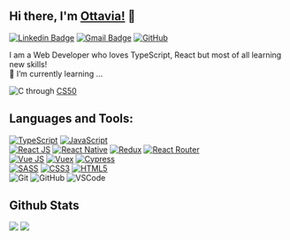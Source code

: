 ## Hi there, I'm [Ottavia!](https://github.com/vgnttv) 👋

[![Linkedin Badge](https://img.shields.io/badge/-ottaviavignani-blue?style=flat-square&logo=Linkedin&logoColor=white&link=https://www.linkedin.com/in/ottavia-vignani/)](https://www.linkedin.com/in/ottavia-vignani/)
[![Gmail Badge](https://img.shields.io/badge/-o.vignani@gmail.com-c14438?style=flat-square&logo=Gmail&logoColor=white&link=mailto:o.vignani@gmail.com)](mailto:o.vignani@gmail.com) [![GitHub](https://img.shields.io/github/followers/vgnttv?label=follow&style=social)](https://github.com/vgnttv)


I am a Web Developer who loves TypeScript, React but most of all learning new skills!
<br>
🌱 I’m currently learning ... 
  
  ![C](https://img.shields.io/badge/-black?logo=c%2B%2B&style=flat-square) through [CS50](https://cs50.harvard.edu/college/2021/spring/)


## Languages and Tools:
  [![TypeScript](https://img.shields.io/badge/-TypeScript-black?style=flat-square&logo=typescript)](https://www.typescriptlang.org/docs/)
  [![JavaScript](https://img.shields.io/badge/-JavaScript-black?style=flat-square&logo=javascript)](https://devdocs.io/javascript/)
  <br>
  [![React JS](https://img.shields.io/badge/-React.js-black?style=flat-square&logo=react)](https://reactjs.org/docs/hello-world.html)
  [![React Native](https://img.shields.io/badge/-ReactNative-black?style=flat-square&logo=react)](https://reactnative.dev/docs/getting-started)
  [![Redux](https://img.shields.io/badge/-Redux-black?style=flat-square&logo=redux)](https://redux.js.org/)
  [![React Router](https://img.shields.io/badge/-ReactRouter-black?style=flat-square&logo=react-router)](https://reactrouter.com/web/guides/quick-start)
  <br>
  [![Vue JS](https://img.shields.io/badge/-Vue.js-black?style=flat-square&logo=vuejs)](https://vuejs.org/v2/guide/)
  [![Vuex](https://img.shields.io/badge/-Vuex-black?style=flat-square&logo=vue)](https://vuex.vuejs.org/)
  [![Cypress](https://img.shields.io/badge/-Cypress-black?style=flat-square&logo=cypress)](https://docs.cypress.io/guides/overview/why-cypress.html#In-a-nutshell)
<br>
  [![SASS](https://img.shields.io/badge/-Sass-563D7C?style=flat-square&logo=sass)](https://sass-lang.com/documentation)
  [![CSS3](https://img.shields.io/badge/-CSS3-1572B6?style=flat-square&logo=css3)](https://devdocs.io/css/)
  [![HTML5](https://img.shields.io/badge/-HTML5-E34F26?style=flat-square&logo=html5&logoColor=white)](https://devdocs.io/html/)
<br>
  ![Git](https://img.shields.io/badge/-Git-black?style=flat-square&logo=git)
  ![GitHub](https://img.shields.io/badge/-GitHub-181717?style=flat-square&logo=github)
  ![VSCode](https://img.shields.io/badge/-VS_Code-007ACC?style=flat-square&logo=visual-studio-code)   

## Github Stats
<img src="https://github-readme-stats.vercel.app/api?username=vgnttv&theme=vue&hide_title=true&hide_border=true&show_icons=true&count_private=true&hide=stars,issues" > <img src="https://github-readme-stats.vercel.app/api/top-langs/?username=vgnttv&layout=compact&theme=vue&hide_title=true&hide_border=true" >

<!--
Here are some ideas to get you started:

- 🔭 I’m currently working on ...
- 🌱 I’m currently learning ...
- 👯 I’m looking to collaborate on ...
- 🤔 I’m looking for help with ...
- 💬 Ask me about ...
- 📫 How to reach me: ...
- 😄 Pronouns: ...
- ⚡ Fun fact: ...
-->
